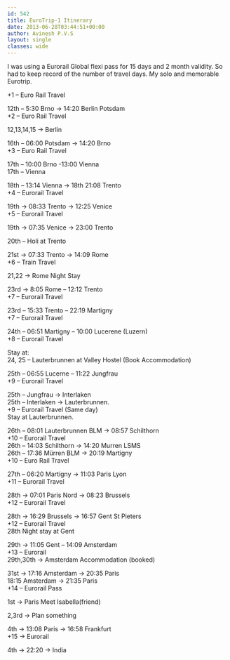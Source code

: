 ```yaml
---
id: 542
title: EuroTrip-1 Itinerary
date: 2013-06-28T03:44:51+00:00
author: Avinesh P.V.S
layout: single
classes: wide
---
```

I was using a Eurorail Global flexi pass for 15 days and 2 month validity. 
So had to keep record of the number of travel days. My solo and memorable Eurotrip.

+1 &#8211; Euro Rail Travel

12th &#8211; 5:30 Brno -> 14:20 Berlin Potsdam  
+2 &#8211; Euro Rail Travel

12,13,14,15 -> Berlin

16th &#8211; 06:00 Potsdam -> 14:20 Brno  
+3 &#8211; Euro Rail Travel

17th &#8211; 10:00 Brno -13:00 Vienna  
17th &#8211; Vienna 

18th &#8211; 13:14 Vienna -> 18th 21:08 Trento  
+4 &#8211; Eurorail Travel

19th -> 08:33 Trento -> 12:25 Venice  
+5 &#8211; Eurorail Travel 

19th -> 07:35 Venice -> 23:00 Trento

20th &#8211; Holi at Trento

21st -> 07:33 Trento -> 14:09 Rome  
+6 &#8211; Train Travel

21,22 -> Rome Night Stay 

23rd -> 8:05 Rome &#8211; 12:12 Trento  
+7 &#8211; Eurorail Travel

23rd &#8211; 15:33 Trento &#8211; 22:19 Martigny  
+7 &#8211; Eurorail Travel

24th &#8211; 06:51 Martigny &#8211; 10:00 Lucerene (Luzern)  
+8 &#8211; Eurorail Travel

Stay at:  
24, 25 &#8211; Lauterbrunnen at Valley Hostel (Book Accommodation)

25th &#8211; 06:55 Lucerne &#8211; 11:22 Jungfrau  
+9 &#8211; Eurorail Travel

25th &#8211; Jungfrau -> Interlaken  
25th &#8211; Interlaken -> Lauterbrunnen.  
+9 &#8211; Eurorail Travel (Same day)  
Stay at Lauterbrunnen.

26th &#8211; 08:01 Lauterbrunnen BLM -> 08:57 Schilthorn  
+10 &#8211; Eurorail Travel  
26th &#8211; 14:03 Schilthorn -> 14:20 Murren LSMS  
26th &#8211; 17:36 Mürren BLM -> 20:19 Martigny  
+10 &#8211; Euro Rail Travel

27th &#8211; 06:20 Martigny -> 11:03 Paris Lyon  
+11 &#8211; Eurorail Travel

28th -> 07:01 Paris Nord -> 08:23 Brussels  
+12 &#8211; Eurorail Travel 

28th -> 16:29 Brussels -> 16:57 Gent St Pieters  
+12 &#8211; Eurorail Travel  
28th Night stay at Gent

29th -> 11:05 Gent &#8211; 14:09 Amsterdam  
+13 &#8211; Eurorail  
29th,30th -> Amsterdam Accommodation (booked)

31st -> 17:16 Amsterdam -> 20:35 Paris  
18:15 Amsterdam -> 21:35 Paris  
+14 &#8211; Eurorail Pass

1st -> Paris Meet Isabella(friend)

2,3rd -> Plan something 

4th -> 13:08 Paris -> 16:58 Frankfurt  
+15 -> Eurorail

4th -> 22:20 -> India